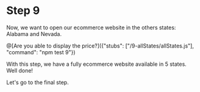 # Step 9

Now, we want to open our ecommerce website in the others states: Alabama and Nevada.

@[Are you able to display the price?]({"stubs": ["/9-allStates/allStates.js"], "command": "npm test 9"})

With this step, we have a fully ecommerce website available in 5 states. Well done!

Let's go to the final step.